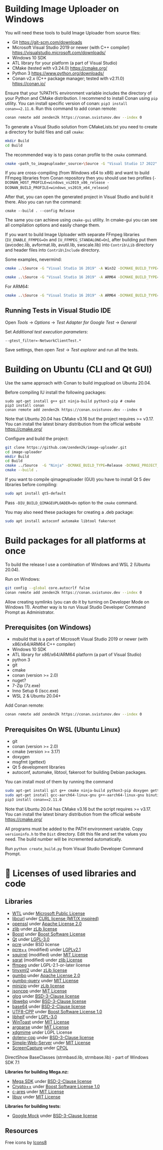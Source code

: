 # Building Image Uploader on Windows

You will need these tools to build Image Uploader from source files:
- Git 		https://git-scm.com/downloads
- Microsoft Visual Studio 2019 or newer (with C++ compiler)   https://visualstudio.microsoft.com/downloads/
- Windows 10 SDK
- ATL library for your platform (a part of Visual Studio)
- CMake (tested with v3.24.0)    https://cmake.org/
- Python 3    https://www.python.org/downloads/
- Conan v2.x (C++ package manager; tested with v2.11.0)   https://conan.io/

Ensure that your %PATH% environment 
variable includes the directory of your Python and CMake distribution. 
I recommend to install Conan using `pip` utility. 
You can install specific version of conan: `pip3 install conan==2.11.0`. 
Run this command to add conan remote:

```bash
conan remote add zenden2k https://conan.svistunov.dev --index 0
```
To generate a Visual Studio solution from CMakeLists.txt you need to create a directory for build files and call `cmake`:

```bash
mkdir Build
cd Build
```

The recommended way is to pass conan profile to the `cmake` command.

```bash
cmake <path_to_imageuploader_source>\Source -G "Visual Studio 17 2022" -A Win32 -DCMAKE_BUILD_TYPE=Release -DCMAKE_PROJECT_TOP_LEVEL_INCLUDES=conan_provider.cmake -DCONAN_HOST_PROFILE=default -DCONAN_BUILD_PROFILE=default 
```

If you are cross-compiling (from Windows x64 to x86) and want to build FFmpeg libraries from Conan repository then you should use two profiles (`-DCONAN_HOST_PROFILE=windows_vs2019_x86_release -DCONAN_BUILD_PROFILE=windows_vs2019_x64_release`)

After that, you can open the generated project in Visual Studio and build it there. Also you can run the command:
```
cmake --build . --config Release
```

The same you can achieve using `cmake-gui` utility.
In cmake-gui you can see all compilation options and easily change them.

If you want to build Image Uploader with separate FFmpeg libraries (`IU_ENABLE_FFMPEG=On` and `IU_FFMPEG_STANDALONE=On`), after building put them (avcodec.lib, avformat.lib, avutil.lib, swscale.lib) into `Contrib\Lib` directory and header files into `Contrib\Include` directory.

Some examples, nevermind:

```bash
cmake ..\Source -G "Visual Studio 16 2019" -A Win32 -DCMAKE_BUILD_TYPE=Debug -DCMAKE_PROJECT_TOP_LEVEL_INCLUDES=conan_provider.cmake -DCONAN_HOST_PROFILE=vs2019_x86_debug -DCONAN_BUILD_PROFILE=vs2022_x64 -DIU_ENABLE_FFMPEG=On -DIU_ENABLE_WEBVIEW2=On 

cmake ..\Source -G "Visual Studio 16 2019" -A ARM64 -DCMAKE_BUILD_TYPE=Release -DCMAKE_PROJECT_TOP_LEVEL_INCLUDES=conan_provider.cmake -DCONAN_HOST_PROFILE=../Conan/profiles/vs2019_arm64_release -DCONAN_BUILD_PROFILE=../Conan/profiles/vs2022_x64 -DIU_ENABLE_FFMPEG=On -DIU_ENABLE_WEBVIEW2=On -DIU_FFMPEG_STANDALONE=On -DIU_ENABLE_MEDIAINFO=Off -DCMAKE_CONFIGURATION_TYPES:STRING=Release 
```

For ARM64:
```bash
cmake ..\Source -G "Visual Studio 16 2019" -A ARM64 -DCMAKE_BUILD_TYPE=Release -DCMAKE_PROJECT_TOP_LEVEL_INCLUDES=conan_provider.cmake -DCONAN_HOST_PROFILE=../Conan/profiles/vs2019_arm64_release -DCONAN_BUILD_PROFILE=../Conan/Profiles/vs2022_x64 -DIU_ENABLE_FFMPEG=On -DIU_ENABLE_WEBVIEW2=On -DIU_FFMPEG_STANDALONE=On -DIU_ENABLE_MEDIAINFO=Off
```

## Running Tests in Visual Studio IDE

Open *Tools* -> *Options* -> *Test Adapter for Google Test* -> *General*

Set *Additional test execution parameters*:

```
--gtest_filter=-NetworkClientTest.*
```

Save settings, then open *Test* -> *Test explorer* and run all the tests.

# Building on Ubuntu (CLI and Qt GUI)

Use the same approach with Conan to build imgupload on Ubuntu 20.04.

Before compiling IU install the following packages:

```
sudo apt-get install g++ git ninja-build python3-pip # cmake
pip3 install conan
conan remote add zenden2k https://conan.svistunov.dev --index 0
```

Note that Ubuntu 20.04 has CMake v3.16 but the project requires >= v3.17.
You can install the latest binary distribution from the official website https://cmake.org/

Configure and build the project:

```bash
git clone https://github.com/zenden2k/image-uploader.git
cd image-uploader
mkdir Build
cd Build
cmake ../Source  -G "Ninja" -DCMAKE_BUILD_TYPE=Release -DCMAKE_PROJECT_TOP_LEVEL_INCLUDES=conan_provider.cmake
cmake --build .
```

If you want to compile qimageuploader (GUI) you have to install Qt 5 dev libraries before compiling:
```bash
sudo apt install qt5-default
```

Pass `-DIU_BUILD_QIMAGEUPLOADER=On` option to the `cmake` command.

You may also need these packages for creating a .deb package:
```bash
sudo apt install autoconf automake libtool fakeroot
```

# Build packages for all platforms at once

To build the release I use a combination of Windows and WSL 2 (Ubuntu 20.04).

Run on Windows:

```bash
git config --global core.autocrlf false
conan remote add zenden2k https://conan.svistunov.dev --index 0
```

Allow creating symlinks (you can do it by turning on Developer Mode on Windows 11). Another way is to run Visual Studio Developer Command Prompt as Administrator.

## Prerequisites  (on Windows)

 * msbuild that is a part of Microsoft Visual Studio 2019 or newer (with x86/x64/ARM64 C++ compiler)
 * Windows 10 SDK
 * ATL library for x86/x64/ARM64 platform (a part of Visual Studio)
 * python 3
 * git
 * cmake
 * conan (version >= 2.0)
 * nuget?
 * 7-Zip (7z.exe)
 * Inno Setup 6 (iscc.exe)
 * WSL 2 & Ubuntu 20.04+

Add Conan remote:

```bash
conan remote add zenden2k https://conan.svistunov.dev --index 0
```

## Prerequisites On WSL (Ubuntu Linux)

* git 
* conan (version >= 2.0)
* cmake (version >= 3.17)
* doxygen
* msgfmt (gettext)
* Qt 5 development libraries
* autoconf, automake, libtool, fakeroot for building Debian packages.

You can install most of them by running the command 
```bash
sudo apt-get install git g++ cmake ninja-build python3-pip doxygen gettext  autoconf automake libtool fakeroot qt5-default
sudo apt-get install gcc-aarch64-linux-gnu g++-aarch64-linux-gnu binutils-aarch64-linux-gnu # for cross-compiling
pip3 install conan==2.11.0
```
Note that Ubuntu 20.04 has CMake v3.16 but the script requires >= v3.17.
You can install the latest binary distribution from the official website https://cmake.org/

All programs must be added to the PATH environment variable.
Copy `versioninfo.h` to the `Dist` directory. Edit this file and set the values ​​you need. The build number will be incremented automatically.
 
Run `python create_build.py` from Visual Studio Developer Command Prompt.

# 📒 Licenses of used libraries and code

## Libraries

- [WTL](https://sourceforge.net/projects/wtl/) under [Microsoft Public License](https://opensource.org/license/ms-pl-html)
- [libcurl](https://curl.se/) under [CURL license (MIT/X inspired)](https://curl.se/docs/copyright.html)
- [openssl](https://www.openssl.org) under [Apache License 2.0](https://www.apache.org/licenses/LICENSE-2.0)
- [zlib](zlib.net) under [zLib license](https://zlib.net/zlib_license.html)
- [Boost](https://www.boost.org) under [Boost Software License](https://www.boost.org/LICENSE_1_0.txt)
- [Qt](https://www.qt.io/) under [LGPL-3.0](https://www.gnu.org/licenses/lgpl-3.0.html#license-text)
- [pcre](https://www.pcre.org) under BSD license
- [pcre++](https://www.daemon.de/projects/pcrepp/) (modified) under [LGPLv2.1](https://www.gnu.org/licenses/old-licenses/lgpl-2.1.txt)
- [squirrel](http://squirrel-lang.org) (modified) under [MIT License](https://opensource.org/license/mit)
- [sqrat](https://scrat.sourceforge.net) (modified) under [zlib License](https://scrat.sourceforge.net/#license)
- [ffmpeg](https://www.ffmpeg.org) under LGPL-2.1-or-later license
- [tinyxml2](https://github.com/leethomason/tinyxml2) under [zLib license](https://zlib.net/zlib_license.html)
- [gumbo](https://github.com/google/gumbo-parser) under [Apache License 2.0](https://www.apache.org/licenses/LICENSE-2.0) 
- [gumbo-query](https://github.com/lazytiger/gumbo-query) under [MIT License](https://opensource.org/license/mit)
- [minizip](https://www.winimage.com/zLibDll/minizip.html) under [zLib license](https://zlib.net/zlib_license.html)
- [jsoncpp](https://github.com/open-source-parsers/jsoncpp) under [MIT License](https://opensource.org/license/mit)
- [glog](https://github.com/google/glog) under [BSD-3-Clause license](https://opensource.org/license/BSD-3-clause)
- [libwebp](https://github.com/webmproject/libwebp) under [BSD-3-Clause license](https://opensource.org/license/BSD-3-clause)
- [base64](https://github.com/aklomp/base64) under [BSD-2-Clause license](https://opensource.org/license/bsd-2-clause)
- [UTF8-CPP](https://github.com/nemtrif/utfcpp) under [Boost Software License 1.0](https://opensource.org/license/bsl-1-0)
- [libheif](https://github.com/strukturag/libheif) under [LGPL-3.0](https://www.gnu.org/licenses/lgpl-3.0.html#license-text)
- [WinToast](https://github.com/mohabouje/WinToast) under [MIT License](https://opensource.org/license/mit)
- [argparse](https://github.com/p-ranav/argparse) under [MIT License](https://opensource.org/license/mit)
- [xdgmime](https://gitlab.freedesktop.org/xdg/xdgmime) under LGPL License
- [dotenv-cpp](https://github.com/laserpants/dotenv-cpp) under [BSD-3-Clause license](https://opensource.org/license/BSD-3-clause)
- [Simple-Web-Server](https://github.com/eidheim/Simple-Web-Server) under [MIT License](https://opensource.org/license/mit)
- [ScreenCapture](https://github.com/WindowsNT/ScreenCapture) under [CPOL](https://www.codeproject.com/info/cpol10.aspx)

DirectShow BaseClasses (strmbasd.lib, strmbase.lib) - part of Windows SDK 7.1

**Libraries for building Mega.nz:**

- [Mega SDK](https://github.com/meganz/sdk) under [BSD-2-Clause license](https://opensource.org/license/bsd-2-clause)
- [Crypto++](https://www.cryptopp.com/) under [Boost Software License 1.0](https://opensource.org/license/bsl-1-0)
- [c-ares](https://c-ares.org/) under [MIT License](https://opensource.org/license/mit)
- [libuv](https://github.com/libuv/libuv) under [MIT License](https://opensource.org/license/mit)

**Libraries for building tests:**

- [Google Mock](https://github.com/google/googletest) under [BSD-3-Clause license](https://opensource.org/license/BSD-3-clause)

## Resources

Free icons by [Icons8](https://icons8.com)
